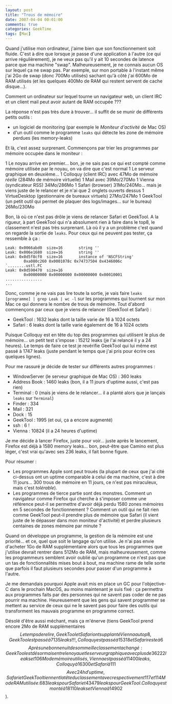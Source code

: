 ```yaml
---
layout: post
title: "Trous de mémoire"
date: 2007-04-04 00:01:00
comments: true
categories: GeekTime
tags: [Mac]
---
```

Quand j'utilise mon ordinateur, j'aime bien que son fonctionnement soit fluide. C'est à dire que lorsque je passe d'une application à l'autre (ce qui arrive régulièrement), je ne veux pas qu'il y ait 10 secondes de latence parce que ma machine "swap". Malheureusement, je ne connais aucun OS sur lequel ça ne swap pas. Par exemple, sur mon portable à l'instant même j'ai 2Go de swap (donc 700Mo utilisés) sachant qu'à côté j'ai 600Mo de RAM utilisés (et les quelques 400Mo de RAM qui restent servent de cache disque...).

Comment un ordinateur sur lequel tourne un navigateur web, un client IRC et un client mail peut avoir autant de RAM occupée ???

<!-- more -->

La réponse n'est pas très dure à trouver... il suffit de se munir de différents petits outils :

*   un logiciel de monitoring (par exemple le _Moniteur d'activité_ de Mac OS)
*   d'un outil comme le programme `leaks` qui détecte les zone de mémoire perdues (les memory-leaks)

Et là, c'est assez surprenant. Commençons par trier les programmes par mémoire occupée dans le moniteur :

1   Le noyau arrive en premier... bon, je ne sais pas ce qui est compté comme mémoire utilisée par le noyau, on va dire que c'est normal
1   Le serveur graphique en deuxième...
1   Colloquy (client IRC) avec 47Mo de mémoire _réelle_ (284Mo de mémoire virtuelle)
1   Mail avec 39Mo/270Mo
1   Vienna (syndicateur RSS) 34Mo/286Mo
1   Safari (browser) 31Mo/240Mo... mais je viens juste de le relancer et je n'ai que 2 onglets ouverts dessus
1   VirtueDesktop (gestionnaire de bureaux virtuels) 27Mo/247Mo
1   GeekTool (un petit outil qui permet de plaquer des logs/images... sur le bureau) 26Mo/230Mo

Bon, là où ce n'est pas drôle je viens de relancer Safari et GeekTool. A la rigueur, à part GeekTool qui n'a absolument rien à faire dans le top8, le classement n'est pas très surprenant. Là où il y a un problème c'est quand on regarde la sortie de `leaks`. Pour ceux qui ne peuvent pas tester, ça ressemble à ça :


    Leak: 0x0066abd0  size=16       string ''
    Leak: 0x006e1680  size=16       string ''
    Leak: 0x0d5f8cf0  size=16       instance of 'NSCFString'
            0xa080c260 0x0001078c 0x74737504 0x4346006c     `........ustl.FC
    Leak: 0x0d590470  size=16
            0x00000000 0x00000000 0x00000000 0x00010001     ................
    ...

Donc, comme je ne vais pas lire toute la sortie, je vais faire `leaks [programme] | grep Leak | wc -l` sur les programmes qui tournent sur mon Mac ce qui donnera le nombre de trous de mémoire. Tout d'abord commençons par ceux que je viens de relancer (GeekTool et Safari) :

*   GeekTool : 1632 leaks dont la taille varie de 16 à 1024 octets
*   Safari : 6 leaks dont la taille varie également de 16 à 1024 octets

Puisque Colloquy est en tête du top des programmes qui utilisent le plus de mémoire... un petit test s'impose : 15212 leaks (je l'ai relancé il y a 24 heures). Le temps de faire ce test je revérifie GeekTool qui lui même est passé à 1747 leaks (juste pendant le temps que j'ai pris pour écrire ces quelques lignes).

Pour me rassuré je décide de tester sur différents autres programmes :

*   WindowServer (le serveur graphique de Mac OS) : 360 leaks 
*   Address Book : 1460 leaks (bon, il a 11 jours d'uptime aussi, c'est pas rien)
*   Terminal : 0 (mais je viens de le relancer... il a planté alors que je lançais `leaks` sur `Terminal`)
*   Finder : 334
*   Mail : 321
*   Dock : 15
*   GeekTool : 1995 (et oui, ça a encore augmenté)
*   ssh : 6 !
*   Vienna : 10824 (il a 24 heures d'uptime)

Je me décide à lancer Firefox, juste pour voir... juste après le lancement, Firefox est déjà à 1580 memory leaks... bon, peut-être que Camino est plus léger, c'est vrai qu'avec ses 236 leaks, il fait bonne figure.

Pour résumer :

*   Les programmes Apple sont peut troués (la plupart de ceux que j'ai cité ci-dessus ont un uptime comparable à celui de ma machine, c'est à dire 11 jours... 300 trous de mémoire en 11 jours, ce n'est pas miraculeux, mais c'est _tolérable_).
*   Les programmes de tierce partie sont des monstres. Comment un navigateur comme Firefox qui cherche à s'imposer comme une référence peut-il se permettre d'avoir déjà perdu 1580 zones mémoires en 5 secondes de fonctionnement ? Comment un outil qui ne fait rien comme GeekTool peut-il prendre plus de mémoire que Safari (il vient juste de le dépasser dans mon moniteur d'activité) et perdre plusieurs centaines de zones mémoire par minute ?

Quand on développe un programme, la gestion de la mémoire est une priorité... et ce, quel que soit le langage qu'on utilise. Je n'ai pas envie d'acheter 1Go de RAM supplémentaire alors que tous les programmes que j'utilise devrait rentrer dans 512Mo de RAM, mais malheureusement, comme les programmeurs semblent avoir oublié qu'un programme ce n'est pas que un tas de fonctionnalités mises bout à bout, ma machine rame de telle sorte que parfois il faut plusieurs secondes pour passer d'un programme à l'autre.

Je me demandais pourquoi Apple avait mis en place un GC pour l'objective-C dans le prochain MacOS, au moins maintenant je suis fixé : ça permettra aux programmes faits par des personnes qui ne savent pas coder de ne pas pourrir ma machine. Heureusement que les gens qui savent programmer se mettent au service de ceux qui ne le savent pas pour faire des outils qui transforment les mauvais programme en programme correct.

Désolé d'être aussi méchant, mais ça m'énerve (tiens GeekTool prend encore 2Mo de RAM supplémentaires$$Le temps de relire, GeekTool et Safari ont supplanté Vienna au top8, GeekTool est passé à 7135 leaks !!!, Colloquy est passé à 15318 et Safari reste à 6$$$$Après une bonne nuit de sommeil le classement a changé : GeekTool est désormais entre le noyau et le serveur graphique avec plus de 36222 leaks et 106Mo de mémoire utilisés, Vienna est passé à 11400 leaks, Colloquy à 16300 et Safari à 111$$$$Avec 24h d'uptime, Safari et GeekTool tiennent la tête du classement avec respectivement 117 et 114Mo de RAM utilisée. 683 leaks pour Safari et 43479 leaks pour GeekTool. Colloquy est monté à 18110 leaks et Vienna à 14902$$).
